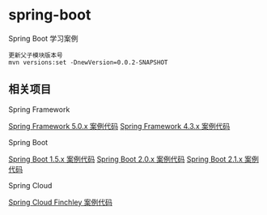 # spring-boot
Spring Boot 学习案例
```shell
更新父子模块版本号
mvn versions:set -DnewVersion=0.0.2-SNAPSHOT
```

## 相关项目

Spring Framework

[Spring Framework 5.0.x 案例代码](https://github.com/FutureWL/futurewl-spring-framework-5-simples)
[Spring Framework 4.3.x 案例代码](https://github.com/FutureWL/futurewl-spring-framework-43-simples)

Spring Boot

[Spring Boot 1.5.x 案例代码](https://github.com/FutureWL/futurewl-spring-boot-15-simples)
[Spring Boot 2.0.x 案例代码](https://github.com/FutureWL/futurewl-spring-boot-2-simples)
[Spring Boot 2.1.x 案例代码](https://github.com/FutureWL/futurewl-spring-boot-21-simples)

Spring Cloud

[Spring Cloud Finchley 案例代码](https://github.com/FutureWL/futurewl-spring-cloud-finchley-simples)
